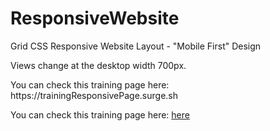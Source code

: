 # ResponsiveWebsite
<p>Grid CSS Responsive Website Layout - "Mobile First" Design</p>
<p>Views change at the desktop width 700px.</p>

<p>You can check this training page here: https://trainingResponsivePage.surge.sh</p>

<p>You can check this training page here: <a href="https://trainingResponsivePage.surge.sh" target="_blank">here</a></p>
